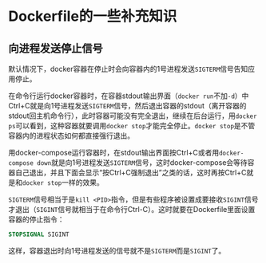# Dockerfile的一些补充知识

## 向进程发送停止信号

默认情况下，docker容器在停止时会向容器内的1号进程发送`SIGTERM`信号告知应用停止。

在命令行运行docker容器时，在容器stdout输出界面（`docker run`不加`-d`）中Ctrl+C就是向1号进程发送`SIGTERM`信号，然后退出容器的stdout（离开容器的stdout回主机命令行），此时容器可能没有完全退出，继续在后台运行，用`docker ps`可以看到，这种容器就要调用`docker stop`才能完全停止。`docker stop`是不管容器内的进程状态如何都直接强行退出。

用docker-compose运行容器时，在stdout输出界面按Ctrl+C或者用`docker-compose down`就是向1号进程发送`SIGTERM`信号，这时docker-compose会等待容器自己退出，并且下面会显示“按Ctrl+C强制退出”之类的话，这时再按Ctrl+C就是和`docker stop`一样的效果。

`SIGTERM`信号相当于是`kill <PID>`指令，但是有些程序被设置成要接收`SIGINT`信号才退出（`SIGINT`信号就相当于在命令行Ctrl-C）。这时就要在Dockerfile里面设置容器的停止指令：

```dockerfile
STOPSIGNAL SIGINT
```

这样，容器退出时向1号进程发送的信号就不是`SIGTERM`而是`SIGINT`了。
